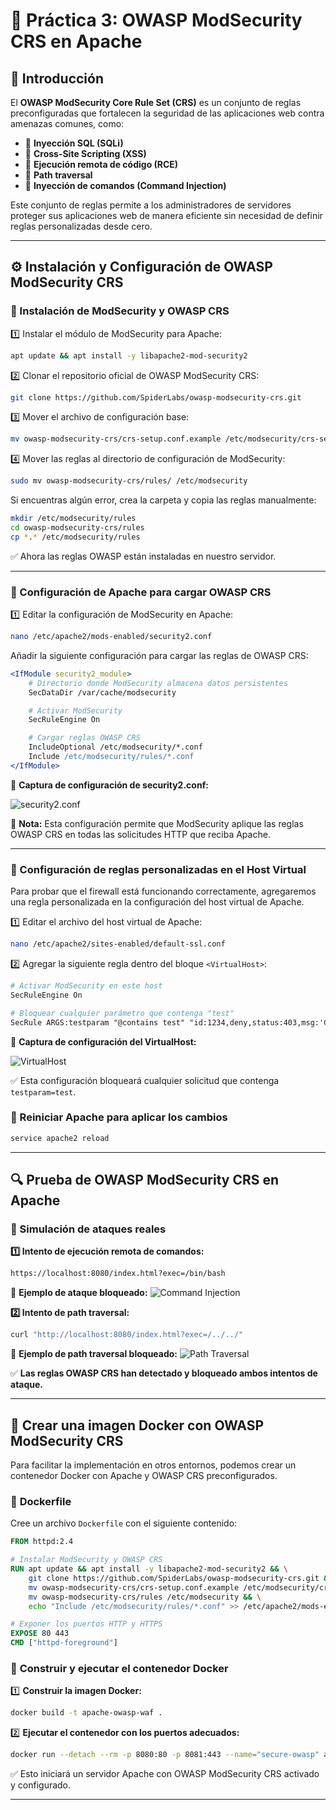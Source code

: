 # 🐝 Práctica 3: OWASP ModSecurity CRS en Apache

## 📌 Introducción

El **OWASP ModSecurity Core Rule Set (CRS)** es un conjunto de reglas preconfiguradas que fortalecen la seguridad de las aplicaciones web contra amenazas comunes, como:

- 🚫 **Inyección SQL (SQLi)**
- 🚫 **Cross-Site Scripting (XSS)**
- 🚫 **Ejecución remota de código (RCE)**
- 🚫 **Path traversal**
- 🚫 **Inyección de comandos (Command Injection)**

Este conjunto de reglas permite a los administradores de servidores proteger sus aplicaciones web de manera eficiente sin necesidad de definir reglas personalizadas desde cero.

---

## ⚙️ **Instalación y Configuración de OWASP ModSecurity CRS**

### 🔹 Instalación de ModSecurity y OWASP CRS

1️⃣ Instalar el módulo de ModSecurity para Apache:
```bash
apt update && apt install -y libapache2-mod-security2
```

2️⃣ Clonar el repositorio oficial de OWASP ModSecurity CRS:
```bash
git clone https://github.com/SpiderLabs/owasp-modsecurity-crs.git
```

3️⃣ Mover el archivo de configuración base:
```bash
mv owasp-modsecurity-crs/crs-setup.conf.example /etc/modsecurity/crs-setup.conf
```

4️⃣ Mover las reglas al directorio de configuración de ModSecurity:
```bash
sudo mv owasp-modsecurity-crs/rules/ /etc/modsecurity
```
Si encuentras algún error, crea la carpeta y copia las reglas manualmente:
```bash
mkdir /etc/modsecurity/rules
cd owasp-modsecurity-crs/rules
cp *.* /etc/modsecurity/rules
```

✅ Ahora las reglas OWASP están instaladas en nuestro servidor.

---

### 🔹 Configuración de Apache para cargar OWASP CRS

1️⃣ Editar la configuración de ModSecurity en Apache:
```bash
nano /etc/apache2/mods-enabled/security2.conf
```
Añadir la siguiente configuración para cargar las reglas de OWASP CRS:
```apache
<IfModule security2_module>
    # Directorio donde ModSecurity almacena datos persistentes
    SecDataDir /var/cache/modsecurity

    # Activar ModSecurity
    SecRuleEngine On

    # Cargar reglas OWASP CRS
    IncludeOptional /etc/modsecurity/*.conf
    Include /etc/modsecurity/rules/*.conf
</IfModule>
```

📸 **Captura de configuración de security2.conf:**


![security2.conf](https://github.com/XaviGimReu/PPS-10836126/blob/main/template-main/RA3/RA3_1/assets/OWASP/1.png)

📌 **Nota:** Esta configuración permite que ModSecurity aplique las reglas OWASP CRS en todas las solicitudes HTTP que reciba Apache.

---

### 🔹 Configuración de reglas personalizadas en el Host Virtual
Para probar que el firewall está funcionando correctamente, agregaremos una regla personalizada en la configuración del host virtual de Apache.

1️⃣ Editar el archivo del host virtual de Apache:
```bash
nano /etc/apache2/sites-enabled/default-ssl.conf
```

2️⃣ Agregar la siguiente regla dentro del bloque `<VirtualHost>`:
```apache
# Activar ModSecurity en este host
SecRuleEngine On

# Bloquear cualquier parámetro que contenga "test"
SecRule ARGS:testparam "@contains test" "id:1234,deny,status:403,msg:'Cazado por Ciberseguridad'"
```

📸 **Captura de configuración del VirtualHost:**


![VirtualHost](https://github.com/XaviGimReu/PPS-10836126/blob/main/template-main/RA3/RA3_1/assets/OWASP/2.png)

✅ Esta configuración bloqueará cualquier solicitud que contenga `testparam=test`.


### 🔄 Reiniciar Apache para aplicar los cambios
```bash
service apache2 reload
```

---

## 🔍 **Prueba de OWASP ModSecurity CRS en Apache**

### 🔹 Simulación de ataques reales

**1️⃣ Intento de ejecución remota de comandos:**
```bash
https://localhost:8080/index.html?exec=/bin/bash
```
📸 **Ejemplo de ataque bloqueado:**
![Command Injection](https://github.com/XaviGimReu/PPS-10836126/blob/main/template-main/RA3/RA3_1/assets/OWASP/3.png)

**2️⃣ Intento de path traversal:**
```bash
curl "http://localhost:8080/index.html?exec=/../../"
```
📸 **Ejemplo de path traversal bloqueado:**
![Path Traversal](https://github.com/XaviGimReu/PPS-10836126/blob/main/template-main/RA3/RA3_1/assets/OWASP%20ModSecurity%20CRS/5.png)

✅ **Las reglas OWASP CRS han detectado y bloqueado ambos intentos de ataque.**

---

## 🐳 **Crear una imagen Docker con OWASP ModSecurity CRS**

Para facilitar la implementación en otros entornos, podemos crear un contenedor Docker con Apache y OWASP CRS preconfigurados.

### 📌 **Dockerfile**
Cree un archivo `Dockerfile` con el siguiente contenido:
```dockerfile
FROM httpd:2.4

# Instalar ModSecurity y OWASP CRS
RUN apt update && apt install -y libapache2-mod-security2 && \
    git clone https://github.com/SpiderLabs/owasp-modsecurity-crs.git && \
    mv owasp-modsecurity-crs/crs-setup.conf.example /etc/modsecurity/crs-setup.conf && \
    mv owasp-modsecurity-crs/rules /etc/modsecurity && \
    echo "Include /etc/modsecurity/rules/*.conf" >> /etc/apache2/mods-enabled/security2.conf

# Exponer los puertos HTTP y HTTPS
EXPOSE 80 443
CMD ["httpd-foreground"]
```

### 🚀 **Construir y ejecutar el contenedor Docker**
1️⃣ **Construir la imagen Docker:**
```bash
docker build -t apache-owasp-waf .
```

2️⃣ **Ejecutar el contenedor con los puertos adecuados:**
```bash
docker run --detach --rm -p 8080:80 -p 8081:443 --name="secure-owasp" apache-owasp-waf
```

✅ Esto iniciará un servidor Apache con OWASP ModSecurity CRS activado y configurado.

---

